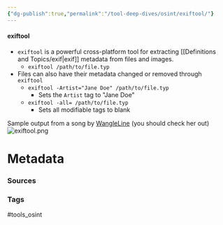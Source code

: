 ```yaml
---
{"dg-publish":true,"permalink":"/tool-deep-dives/osint/exiftool/"}
---
```


#### exiftool
- `exiftool` is a powerful cross-platform tool for extracting [[Definitions and Topics/exif\|exif]] metadata from files and images.
	- `exiftool /path/to/file.typ`
- Files can also have their metadata changed or removed through `exiftool`
	- `exiftool -Artist="Jane Doe" /path/to/file.typ`
		- Sets the `Artist` tag to "Jane Doe"
	- `exiftool -all= /path/to/file.typ`
		- Sets all modifiable tags to blank

Sample output from a song by [WangleLine](https://wangleline.bandcamp.com/album/rabbits-journey) (you should check her out)
 ![exiftool.png](/img/user/Attachments/exiftool.png)


# Metadata

### Sources

### Tags
#tools_osint  